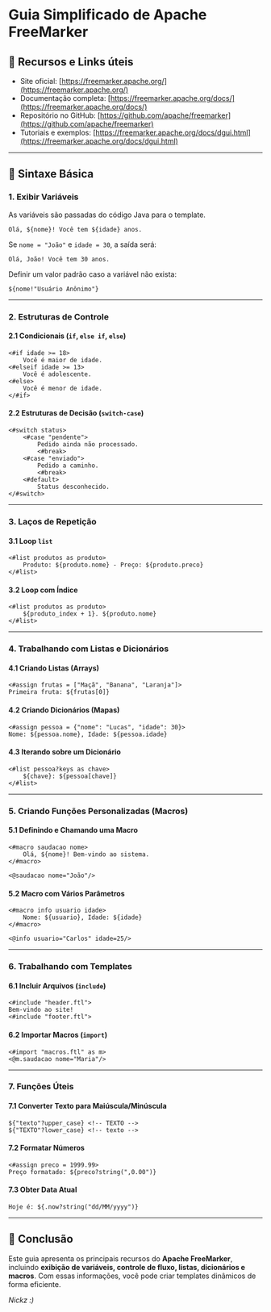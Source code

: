 # Guia Simplificado de Apache FreeMarker

## 🔗 Recursos e Links úteis
- Site oficial: [https://freemarker.apache.org/](https://freemarker.apache.org/)
- Documentação completa: [https://freemarker.apache.org/docs/](https://freemarker.apache.org/docs/)
- Repositório no GitHub: [https://github.com/apache/freemarker](https://github.com/apache/freemarker)
- Tutoriais e exemplos: [https://freemarker.apache.org/docs/dgui.html](https://freemarker.apache.org/docs/dgui.html)

---

## 📂 Sintaxe Básica

### 1. Exibir Variáveis
As variáveis são passadas do código Java para o template.
```ftl
Olá, ${nome}! Você tem ${idade} anos.
```
Se `nome = "João"` e `idade = 30`, a saída será:
```
Olá, João! Você tem 30 anos.
```

Definir um valor padrão caso a variável não exista:
```ftl
${nome!"Usuário Anônimo"}
```

---

### 2. Estruturas de Controle

#### 2.1 Condicionais (`if`, `else if`, `else`)
```ftl
<#if idade >= 18>
    Você é maior de idade.
<#elseif idade >= 13>
    Você é adolescente.
<#else>
    Você é menor de idade.
</#if>
```

#### 2.2 Estruturas de Decisão (`switch-case`)
```ftl
<#switch status>
    <#case "pendente">
        Pedido ainda não processado.
        <#break>
    <#case "enviado">
        Pedido a caminho.
        <#break>
    <#default>
        Status desconhecido.
</#switch>
```

---

### 3. Laços de Repetição

#### 3.1 Loop `list`
```ftl
<#list produtos as produto>
    Produto: ${produto.nome} - Preço: ${produto.preco}
</#list>
```

#### 3.2 Loop com Índice
```ftl
<#list produtos as produto>
    ${produto_index + 1}. ${produto.nome}
</#list>
```

---

### 4. Trabalhando com Listas e Dicionários

#### 4.1 Criando Listas (Arrays)
```ftl
<#assign frutas = ["Maçã", "Banana", "Laranja"]>
Primeira fruta: ${frutas[0]}
```

#### 4.2 Criando Dicionários (Mapas)
```ftl
<#assign pessoa = {"nome": "Lucas", "idade": 30}>
Nome: ${pessoa.nome}, Idade: ${pessoa.idade}
```

#### 4.3 Iterando sobre um Dicionário
```ftl
<#list pessoa?keys as chave>
    ${chave}: ${pessoa[chave]}
</#list>
```

---

### 5. Criando Funções Personalizadas (Macros)

#### 5.1 Definindo e Chamando uma Macro
```ftl
<#macro saudacao nome>
    Olá, ${nome}! Bem-vindo ao sistema.
</#macro>

<@saudacao nome="João"/>
```

#### 5.2 Macro com Vários Parâmetros
```ftl
<#macro info usuario idade>
    Nome: ${usuario}, Idade: ${idade}
</#macro>

<@info usuario="Carlos" idade=25/>
```

---

### 6. Trabalhando com Templates

#### 6.1 Incluir Arquivos (`include`)
```ftl
<#include "header.ftl">
Bem-vindo ao site!
<#include "footer.ftl">
```

#### 6.2 Importar Macros (`import`)
```ftl
<#import "macros.ftl" as m>
<@m.saudacao nome="Maria"/>
```

---

### 7. Funções Úteis

#### 7.1 Converter Texto para Maiúscula/Minúscula
```ftl
${"texto"?upper_case} <!-- TEXTO -->
${"TEXTO"?lower_case} <!-- texto -->
```

#### 7.2 Formatar Números
```ftl
<#assign preco = 1999.99>
Preço formatado: ${preco?string(",0.00")}
```

#### 7.3 Obter Data Atual
```ftl
Hoje é: ${.now?string("dd/MM/yyyy")}
```

---

## 🔮 Conclusão
Este guia apresenta os principais recursos do **Apache FreeMarker**, incluindo **exibição de variáveis, controle de fluxo, listas, dicionários e macros**. Com essas informações, você pode criar templates dinâmicos de forma eficiente.

*Nickz :)*

